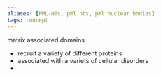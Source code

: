 ```yaml
---
aliases: [PML-NBs, pml nbs, pml nuclear bodies]
tags: concept
---
```

matrix associated domains
- recruit a variety of different proteins
- associated with a variets of cellular disorders 
- 